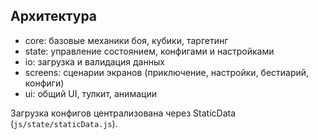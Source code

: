 ## Архитектура

- core: базовые механики боя, кубики, таргетинг
- state: управление состоянием, конфигами и настройками
- io: загрузка и валидация данных
- screens: сценарии экранов (приключение, настройки, бестиарий, конфиги)
- ui: общий UI, тулкит, анимации

Загрузка конфигов централизована через StaticData (`js/state/staticData.js`).

